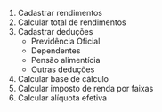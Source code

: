 1. Cadastrar rendimentos
2. Calcular total de rendimentos
3. Cadastrar deduções
    - Previdência Oficial
    - Dependentes
    - Pensão alimentícia
    - Outras deduções
4. Calcular base de cálculo
5. Calcular imposto de renda por faixas
6. Calcular alíquota efetiva
